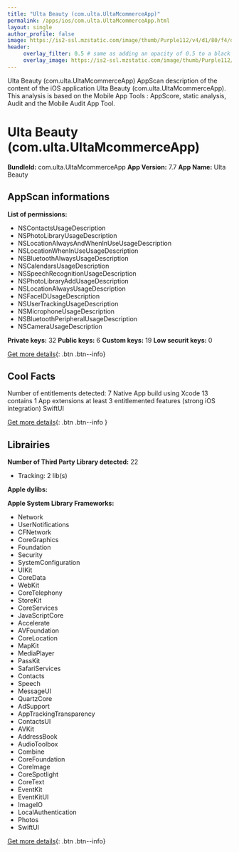 ```yaml
---
title: "Ulta Beauty (com.ulta.UltaMcommerceApp)"
permalink: /apps/ios/com.ulta.UltaMcommerceApp.html
layout: single
author_profile: false
image: https://is2-ssl.mzstatic.com/image/thumb/Purple112/v4/d1/80/f4/d180f47d-eee0-fc92-1d14-a61bb6206dfa/AppIcon-1x_U007emarketing-0-5-0-sRGB-85-220.png/512x512bb.jpg
header: 
     overlay_filter: 0.5 # same as adding an opacity of 0.5 to a black background
     overlay_image: https://is2-ssl.mzstatic.com/image/thumb/Purple112/v4/d1/80/f4/d180f47d-eee0-fc92-1d14-a61bb6206dfa/AppIcon-1x_U007emarketing-0-5-0-sRGB-85-220.png/512x512bb.jpg
---
```

Ulta Beauty (com.ulta.UltaMcommerceApp) AppScan description of the content of the iOS application Ulta Beauty (com.ulta.UltaMcommerceApp). This analysis is based on the Mobile App Tools : AppScore, static analysis, Audit and the Mobile Audit App Tool.

# Ulta Beauty (com.ulta.UltaMcommerceApp)

**BundleId:** com.ulta.UltaMcommerceApp
**App Version:** 7.7
**App Name:** Ulta Beauty


## AppScan informations 

**List of permissions:** 
- NSContactsUsageDescription
- NSPhotoLibraryUsageDescription
- NSLocationAlwaysAndWhenInUseUsageDescription
- NSLocationWhenInUseUsageDescription
- NSBluetoothAlwaysUsageDescription
- NSCalendarsUsageDescription
- NSSpeechRecognitionUsageDescription
- NSPhotoLibraryAddUsageDescription
- NSLocationAlwaysUsageDescription
- NSFaceIDUsageDescription
- NSUserTrackingUsageDescription
- NSMicrophoneUsageDescription
- NSBluetoothPeripheralUsageDescription
- NSCameraUsageDescription
  
  
**Private keys:** 32
**Public keys:** 6
**Custom keys:** 19
**Low securit keys:** 0
  
[Get more details](/pricing.html){: .btn .btn--info}

## Cool Facts

Number of entitlements detected: 7
Native App
build using Xcode 13
contains 1 App extensions
at least 3 entitlemented features (strong iOS integration)
SwiftUI
  
[Get more details](/pricing.html){: .btn .btn--info }

## Librairies 
**Number of Third Party Library detected:** 22
- Tracking: 2 lib(s)


**Apple dylibs:**


**Apple System Library Frameworks:**
- Network
- UserNotifications
- CFNetwork
- CoreGraphics
- Foundation
- Security
- SystemConfiguration
- UIKit
- CoreData
- WebKit
- CoreTelephony
- StoreKit
- CoreServices
- JavaScriptCore
- Accelerate
- AVFoundation
- CoreLocation
- MapKit
- MediaPlayer
- PassKit
- SafariServices
- Contacts
- Speech
- MessageUI
- QuartzCore
- AdSupport
- AppTrackingTransparency
- ContactsUI
- AVKit
- AddressBook
- AudioToolbox
- Combine
- CoreFoundation
- CoreImage
- CoreSpotlight
- CoreText
- EventKit
- EventKitUI
- ImageIO
- LocalAuthentication
- Photos
- SwiftUI


  
[Get more details](/pricing.html){: .btn .btn--info}

